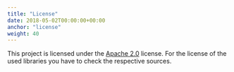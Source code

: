 ```yaml
---
title: "License"
date: 2018-05-02T00:00:00+00:00
anchor: "license"
weight: 40
---
```


This project is licensed under the [Apache 2.0](https://github.com/owncloud/ocis-accounts/blob/master/LICENSE) license. For the license of the used libraries you have to check the respective sources.
